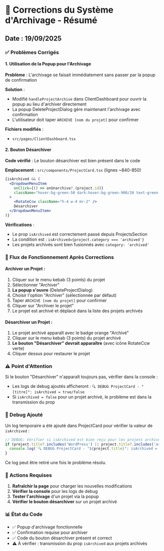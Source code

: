 # 🔧 Corrections du Système d'Archivage - Résumé

## Date : 19/09/2025

### ✅ Problèmes Corrigés

#### 1. **Utilisation de la Popup pour l'Archivage**
**Problème** : L'archivage se faisait immédiatement sans passer par la popup de confirmation

**Solution** :
- Modifié `handleProjectArchive` dans ClientDashboard pour ouvrir la popup au lieu d'archiver directement
- La popup DeleteProjectDialog gère maintenant l'archivage avec confirmation
- L'utilisateur doit taper `ARCHIVE [nom du projet]` pour confirmer

**Fichiers modifiés** :
- `src/pages/ClientDashboard.tsx`

#### 2. **Bouton Désarchiver**
**Code vérifié** : Le bouton désarchiver est bien présent dans le code

**Emplacement** : `src/components/ProjectCard.tsx` (lignes ~840-850)
```jsx
{isArchived && (
  <DropdownMenuItem
    onClick={() => onUnarchive?.(project.id)}
    className="hover:bg-green-50 dark:hover:bg-green-900/20 text-green-600 dark:text-green-400"
  >
    <RotateCcw className="h-4 w-4 mr-2" />
    Désarchiver
  </DropdownMenuItem>
)}
```

**Vérifications** :
- Le prop `isArchived` est correctement passé depuis ProjectsSection
- La condition est : `isArchived={project.category === 'archived'}`
- Les projets archivés sont bien fusionnés avec `category: 'archived'`

### 📝 Flux de Fonctionnement Après Corrections

#### Archiver un Projet :
1. Cliquer sur le menu kebab (3 points) du projet
2. Sélectionner "Archiver"
3. **La popup s'ouvre** (DeleteProjectDialog)
4. Choisir l'option "Archiver" (sélectionnée par défaut)
5. Taper `ARCHIVE [nom du projet]` pour confirmer
6. Cliquer sur "Archiver le projet"
7. Le projet est archivé et déplacé dans la liste des projets archivés

#### Désarchiver un Projet :
1. Le projet archivé apparaît avec le badge orange "Archivé"
2. Cliquer sur le menu kebab (3 points) du projet archivé
3. **Le bouton "Désarchiver" devrait apparaître** (avec icône RotateCcw verte)
4. Cliquer dessus pour restaurer le projet

### ⚠️ Point d'Attention

Si le bouton "Désarchiver" n'apparaît toujours pas, vérifier dans la console :
- Les logs de debug ajoutés afficheront : `🔍 DEBUG ProjectCard - "[titre]": isArchived = true/false`
- Si `isArchived = false` pour un projet archivé, le problème est dans la transmission du prop

### 🐛 Debug Ajouté

Un log temporaire a été ajouté dans ProjectCard pour vérifier la valeur de `isArchived` :
```javascript
// DEBUG: Vérifier si isArchived est bien reçu pour les projets archivés
if (project.title?.includes('WordPress') || project.title?.includes('archiv')) {
  console.log(`🔍 DEBUG ProjectCard - "${project.title}": isArchived = ${isArchived}`);
}
```

Ce log peut être retiré une fois le problème résolu.

### 🚀 Actions Requises

1. **Rafraîchir la page** pour charger les nouvelles modifications
2. **Vérifier la console** pour les logs de debug
3. **Tester l'archivage** d'un projet via la popup
4. **Vérifier le bouton désarchiver** sur un projet archivé

### 📊 État du Code

- ✅ Popup d'archivage fonctionnelle
- ✅ Confirmation requise pour archiver
- ✅ Code du bouton désarchiver présent et correct
- ⚠️ À vérifier : transmission du prop `isArchived` aux projets archivés